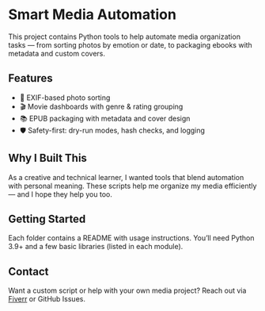 # Smart Media Automation

This project contains Python tools to help automate media organization tasks — from sorting photos by emotion or date, to packaging ebooks with metadata and custom covers.

## Features
- 📸 EXIF-based photo sorting
- 🎬 Movie dashboards with genre & rating grouping
- 📚 EPUB packaging with metadata and cover design
- 🛡️ Safety-first: dry-run modes, hash checks, and logging

## Why I Built This
As a creative and technical learner, I wanted tools that blend automation with personal meaning. These scripts help me organize my media efficiently — and I hope they help you too.

## Getting Started
Each folder contains a README with usage instructions. You’ll need Python 3.9+ and a few basic libraries (listed in each module).

## Contact
Want a custom script or help with your own media project? Reach out via [Fiverr](https://www.fiverr.com) or GitHub Issues.
